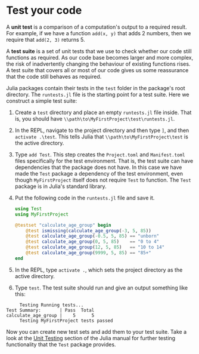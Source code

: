 # Test your code

A __unit test__ is a comparison of a computation's output to a required result.
For example, if we have a function `add(x, y)` that adds 2 numbers, then we require that `add(2, 3)` returns 5.

A __test suite__ is a set of unit tests that we use to check whether our code still functions as required.
As our code base becomes larger and more complex, the risk of inadvertently changing the behaviour of existing functions rises.
A test suite that covers all or most of our code gives us some reassurance that the code still behaves as required.

Julia packages contain their tests in the `test` folder in the package's root directory.
The `runtests.jl` file is the starting point for a test suite.
Here we construct a simple test suite:

1. Create a `test` directory and place an empty `runtests.jl` file inside. That is, you should have `\\path\to\MyFirstProject\test\runtests.jl`.
2. In the REPL, navigate to the project directory and then type `]`, and then `activate .\test`. This tells Julia that `\\path\to\MyFirstProject\test` is the active directory.
3. Type `add Test`. This step creates the `Project.toml` and `Manifest.toml` files specifically for the test environment. That is, the test suite can have dependencies that the package does not have. In this case we have made the `Test` package a dependency of the test environment, even though `MyFirstProject` itself does not require `Test` to function. The `Test` package is in Julia's standard library.
4. Put the following code in the `runtests.jl` file and save it.

    ```julia
    using Test
    using MyFirstProject

    @testset "calculate_age_group" begin
        @test ismissing(calculate_age_group(-3, 5, 85))
        @test calculate_age_group(-0.5, 5, 85) == "unborn"
        @test calculate_age_group(0, 5, 85)    == "0 to 4"
        @test calculate_age_group(12, 5, 85)   == "10 to 14"
        @test calculate_age_group(9999, 5, 85) == "85+"
    end
    ```

5. In the REPL, type `activate .`, which sets the project directory as the active directory.
6. Type `test`. The test suite should run and give an output something like this:

```
     Testing Running tests...
Test Summary:       | Pass  Total
calculate_age_group |    5      5
     Testing MyFirstProject tests passed 
```

Now you can create new test sets and add them to your test suite.
Take a look at the [Unit Testing](https://docs.julialang.org/en/v1/stdlib/Test/) section of the Julia manual for further testing functionality that the `Test` package provides.